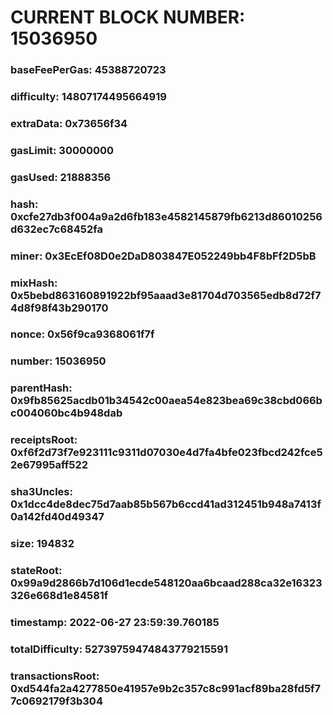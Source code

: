# CURRENT BLOCK NUMBER: 15036950

### baseFeePerGas: 45388720723
### difficulty: 14807174495664919
### extraData: 0x73656f34
### gasLimit: 30000000
### gasUsed: 21888356
### hash: 0xcfe27db3f004a9a2d6fb183e4582145879fb6213d86010256d632ec7c68452fa
### miner: 0x3EcEf08D0e2DaD803847E052249bb4F8bFf2D5bB
### mixHash: 0x5bebd863160891922bf95aaad3e81704d703565edb8d72f74d8f98f43b290170
### nonce: 0x56f9ca9368061f7f
### number: 15036950
### parentHash: 0x9fb85625acdb01b34542c00aea54e823bea69c38cbd066bc004060bc4b948dab
### receiptsRoot: 0xf6f2d73f7e923111c9311d07030e4d7fa4bfe023fbcd242fce52e67995aff522
### sha3Uncles: 0x1dcc4de8dec75d7aab85b567b6ccd41ad312451b948a7413f0a142fd40d49347
### size: 194832
### stateRoot: 0x99a9d2866b7d106d1ecde548120aa6bcaad288ca32e16323326e668d1e84581f
### timestamp: 2022-06-27 23:59:39.760185
### totalDifficulty: 52739759474843779215591
### transactionsRoot: 0xd544fa2a4277850e41957e9b2c357c8c991acf89ba28fd5f77c0692179f3b304
